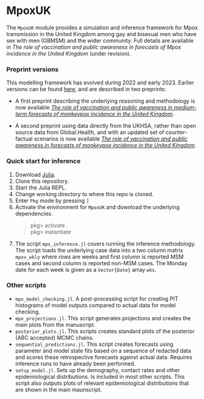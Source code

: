 # MpoxUK

The `MpoxUK` module provides a simulation and inference framework for Mpox transmission in the United Kingdom among gay and bisexual men who have sex with men (GBMSM) and the wider community. Full details are available in _The role of vaccination and public awareness in forecasts of Mpox incidence in the United Kingdom_ (under revision).

### Preprint versions

This modelling framework has evolved during 2022 and early 2023. Earlier versions can be found [here](https://github.com/SamuelBrand1/MonkeypoxUK), and are described in two preprints:

* A first preprint describing the underlying reasoning and methodology is now available [_The role of vaccination and public awareness in medium-term forecasts of monkeypox incidence in the United Kingdom_](https://www.medrxiv.org/content/10.1101/2022.08.15.22278788v1).

* A second preprint using data directly from the UKHSA, rather than open source data from Global.Health, and with an updated set of counter-factual scenarios is now available [_The role of vaccination and public awareness in forecasts of monkeypox incidence in the United Kingdom_](https://www.researchsquare.com/article/rs-2162921/v1).

### Quick start for inference

1. Download [Julia](https://julialang.org/downloads/).
2. Clone this repository.
3. Start the Julia REPL.
4. Change working directory to where this repo is cloned.
5. Enter `Pkg` mode by pressing `]`
6. Activate the environment for `MpoxUK` and download the underlying dependencies.
    > pkg> activate . \
    > pkg> instantiate
7. The script `mpx_inference.jl` covers running the inference methodology. The script loads the underlying case data into a two column matrix `mpxv_wkly` where rows are weeks and first column is reported MSM cases and second column is reported non-MSM cases. The Monday date for each week is given as a `Vector{Date}` array `wks`.

### Other scripts

* `mpx_model_checking.jl`. A post-processing script for creating PIT histograms of model outputs compared to actual data for model checking.
* `mpx_projections.jl`. This script generates projections and creates the main plots from the manuscript.
* `posterior_plots.jl`. This scripts creates standard plots of the posterior (ABC accepted) MCMC chains.
* `sequential_predictions.jl`. This script creates forecasts using parameter and model state fits based on a sequence of redacted data and scores these retrospective forecasts against actual data. Requires inference runs to have already been performed.
* `setup_model.jl`. Sets up the demography, contact rates and other epidemiological distributions. Is included in most other scripts. This script also outputs plots of relevant epidemiological distributions that are shown in the main maunscript.